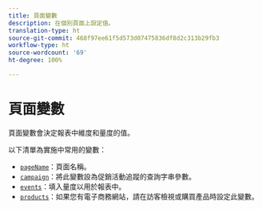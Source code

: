 ```yaml
---
title: 頁面變數
description: 在個別頁面上設定值。
translation-type: ht
source-git-commit: 468f97ee61f5d573d07475836df8d2c313b29fb3
workflow-type: ht
source-wordcount: '69'
ht-degree: 100%

---
```



# 頁面變數

頁面變數會決定報表中維度和量度的值。

以下清單為實施中常用的變數：

* [`pageName`](pagename.md)：頁面名稱。
* [`campaign`](campaign.md)：將此變數設為促銷活動追蹤的查詢字串參數。
* [`events`](events/events-overview.md)：填入量度以用於報表中。
* [`products`](products.md)：如果您有電子商務網站，請在訪客檢視或購買產品時設定此變數。
